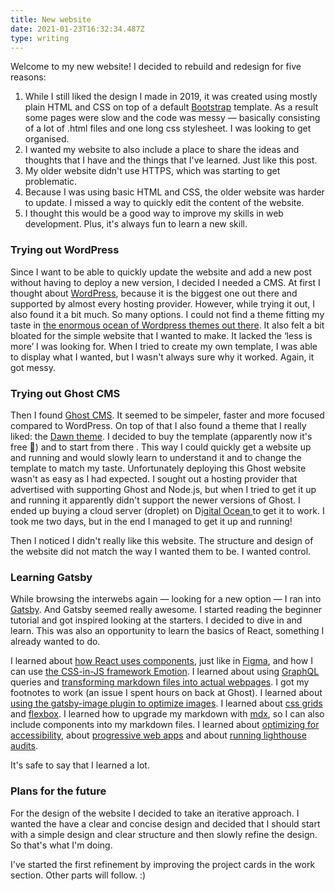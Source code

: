 ```yaml
---
title: New website
date: 2021-01-23T16:32:34.487Z
type: writing
---
```

Welcome to my new website! I decided to rebuild and redesign for five reasons:

1. While I still liked the design I made in 2019, it was created using mostly plain HTML and CSS on top of a default [Bootstrap](https://getbootstrap.com) template. As a result some pages were slow and the code was messy — basically consisting of a lot of .html files and one long css stylesheet. I was looking to get organised.
2. I wanted my website to also include a place to share the ideas and thoughts that I have and the things that I've learned. Just like this post.
3. My older website didn't use HTTPS, which was starting to get problematic.
4. Because I was using basic HTML and CSS, the older website was harder to update. I missed a way to quickly edit the content of the website.
5. I thought this would be a good way to improve my skills in web development. Plus, it's always fun to learn a new skill.

### Trying out WordPress

Since I want to be able to quickly update the website and add a new post without having to deploy a new version, I decided I needed a CMS. At first I thought about [WordPress](https://wordpress.org), because it is the biggest one out there and supported by almost every hosting provider. However, while trying it out, I also found it a bit much. So many options. I could not find a theme fitting my taste in [the enormous ocean of Wordpress themes out there](https://wordpress.org/themes/). It also felt a bit bloated for the simple website that I wanted to make. It lacked the ‘less is more’ I was looking for. When I tried to create my own template, I was able to display what I wanted, but I wasn't always sure why it worked. Again, it got messy.

### Trying out Ghost CMS

Then I found [Ghost CMS](https://ghost.org). It seemed to be simpeler, faster and more focused compared to WordPress. On top of that I also found a theme that I really liked: the [Dawn theme](https://github.com/tryghost/dawn). I decided to buy the template (apparently now it's free 🤷) and to start from there . This way I could quickly get a website up and running and would slowly learn to understand it and to change the template to match my taste. Unfortunately deploying this Ghost website wasn't as easy as I had expected. I sought out a hosting provider that advertised with supporting Ghost and Node.js, but when I tried to get it up and running it apparently didn't support the newer versions of Ghost. I ended up buying a cloud server (droplet) on D[igital Ocean ](https://www.digitalocean.com)to get it to work. I took me two days, but in the end I managed to get it up and running!

Then I noticed I didn't really like this website. The structure and design of the website did not match the way I wanted them to be. I wanted control.

### Learning Gatsby

While browsing the interwebs again — looking for a new option — I ran into [Gatsby](https://www.gatsbyjs.com). And Gatsby seemed really awesome. I started reading the beginner tutorial and got inspired looking at the starters. I decided to dive in and learn. This was also an opportunity to learn the basics of React, something I already wanted to do.

I learned about [how React uses components](https://reactjs.org/docs/components-and-props.html), just like in [Figma](https://www.figma.com/), and how I can use [the CSS-in-JS framework Emotion](https://emotion.sh/docs/introduction). I learned about using [GraphQL](https://graphql.org) queries and [transforming markdown files into actual webpages](https://www.gatsbyjs.com/plugins/gatsby-transformer-remark/?=gatsby%20transformer). I got my footnotes to work (an issue I spent hours on back at Ghost). I learned about [using the gatsby-image plugin to optimize images](https://www.gatsbyjs.com/docs/working-with-images/). I learned about [css grids](https://www.youtube.com/watch?v=EFafSYg-PkI) and [flexbox](https://www.youtube.com/watch?v=FTlczfR82mQ). I learned how to upgrade my markdown with [mdx](https://mdxjs.com), so I can also include components into my markdown files. I learned about [optimizing for accessibility](https://www.gatsbyjs.com/docs/conceptual/making-your-site-accessible/), about [progressive web apps](https://www.gatsbyjs.com/docs/progressive-web-app/#reach-skip-nav) and about [running lighthouse audits](https://www.gatsbyjs.com/docs/how-to/performance/audit-with-lighthouse/#reach-skip-nav).

It's safe to say that I learned a lot.

### Plans for the future

For the design of the website I decided to take an iterative approach. I wanted the have a clear and concise design and decided that I should start with a simple design and clear structure and then slowly refine the design. So that's what I'm doing.

I've started the first refinement by improving the project cards in the work section. Other parts will follow. :)
